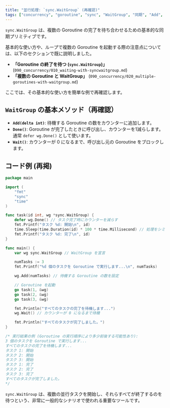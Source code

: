 ```yaml
---
title: "並行処理: `sync.WaitGroup` (再確認)"
tags: ["concurrency", "goroutine", "sync", "WaitGroup", "同期", "Add", "Done", "Wait"]
---
```


`sync.WaitGroup` は、複数の Goroutine の完了を待ち合わせるための基本的な同期プリミティブです。

基本的な使い方や、ループで複数の Goroutine を起動する際の注意点については、以下のセクションで既に説明しました。

*   **「Goroutine の終了を待つ (`sync.WaitGroup`)」** (`090_concurrency/010_waiting-with-syncwaitgroup.md`)
*   **「複数の Goroutine と WaitGroup」** (`090_concurrency/020_multiple-goroutines-with-waitgroup.md`)

ここでは、その基本的な使い方を簡単な例で再確認します。

## `WaitGroup` の基本メソッド（再確認）

*   **`Add(delta int)`**: 待機する Goroutine の数をカウンターに追加します。
*   **`Done()`**: Goroutine が完了したときに呼び出し、カウンターを1減らします。通常 `defer wg.Done()` として使います。
*   **`Wait()`**: カウンターが 0 になるまで、呼び出し元の Goroutine をブロックします。

## コード例 (再掲)

```go title="WaitGroup の基本的な使い方 (3つの Goroutine)"
package main

import (
	"fmt"
	"sync"
	"time"
)

func task(id int, wg *sync.WaitGroup) {
	defer wg.Done() // タスク完了時にカウンターを減らす
	fmt.Printf("タスク %d: 開始\n", id)
	time.Sleep(time.Duration(id) * 100 * time.Millisecond) // 処理をシミュレート
	fmt.Printf("タスク %d: 完了\n", id)
}

func main() {
	var wg sync.WaitGroup // WaitGroup を宣言

	numTasks := 3
	fmt.Printf("%d 個のタスクを Goroutine で実行します...\n", numTasks)

	wg.Add(numTasks) // 待機する Goroutine の数を設定

	// Goroutine を起動
	go task(1, &wg)
	go task(2, &wg)
	go task(3, &wg)

	fmt.Println("すべてのタスクの完了を待機します...")
	wg.Wait() // カウンターが 0 になるまで待機

	fmt.Println("すべてのタスクが完了しました。")
}

/* 実行結果の例 (Goroutine の実行順序により多少前後する可能性あり):
3 個のタスクを Goroutine で実行します...
すべてのタスクの完了を待機します...
タスク 1: 開始
タスク 2: 開始
タスク 3: 開始
タスク 1: 完了
タスク 2: 完了
タスク 3: 完了
すべてのタスクが完了しました。
*/
```

`sync.WaitGroup` は、複数の並行タスクを開始し、それらすべてが終了するのを待つという、非常に一般的なシナリオで使われる重要なツールです。